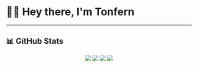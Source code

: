 # 🙋‍♀️ Hey there, I'm Tonfern

<div align="center">
  
</div>

---

## 📊 GitHub Stats

<div align="center">

  <!-- Overall stats -->
  <img src="https://github-readme-stats.vercel.app/api?username=txnfern&show_icons=true&theme=dark" />

  <!-- Top languages by repo -->
  <img src="https://github-readme-stats.vercel.app/api/top-langs/?username=txnfern&layout=compact&theme=dark" />

  <!-- Profile Trophy -->
  <img src="https://github-profile-trophy.vercel.app/?username=txnfern&theme=dark&no-frame=true&column=7" />

  <!-- Contributions graph -->
  <img src="https://github-readme-streak-stats.herokuapp.com/?user=txnfern&theme=dark&hide_border=true" />

</div>


